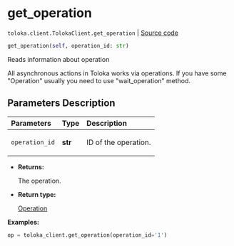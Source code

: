 # get_operation
`toloka.client.TolokaClient.get_operation` | [Source code](https://github.com/Toloka/toloka-kit/blob/v1.2.0.post1/src/client/__init__.py#L2822)

```python
get_operation(self, operation_id: str)
```

Reads information about operation


All asynchronous actions in Toloka works via operations. If you have some "Operation" usually you need to use
"wait_operation" method.

## Parameters Description

| Parameters | Type | Description |
| :----------| :----| :-----------|
`operation_id`|**str**|<p>ID of the operation.</p>

* **Returns:**

  The operation.

* **Return type:**

  [Operation](toloka.client.operations.Operation.md)

**Examples:**


```python
op = toloka_client.get_operation(operation_id='1')
```
